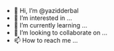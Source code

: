 - 👋 Hi, I’m @yazidderbal
- 👀 I’m interested in ...
- 🌱 I’m currently learning ...
- 💞️ I’m looking to collaborate on ...
- 📫 How to reach me ...

<!---
yazidderbal/yazidderbal is a ✨ special ✨ repository because its `README.md` (this file) appears on your GitHub profile.
You can click the Preview link to take a look at your changes.
--->

